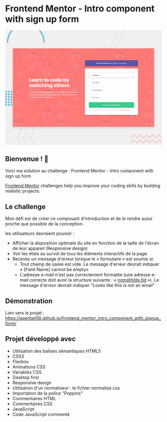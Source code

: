 # Frontend Mentor - Intro component with sign up form

![Design preview for the Intro component with sign up form coding challenge](./design/desktop-preview.jpg)

## Bienvenue ! 👋

Voici ma solution au challenge : Frontend Mentor - Intro component with sign up form

[Frontend Mentor](https://www.frontendmentor.io) challenges help you improve your coding skills by building realistic projects.

## Le challenge

Mon défi est de créer ce composant d’introduction et de le rendre aussi proche que possible de la conception.

les utilisateurs devraient pouvoir :

- Afficher la disposition optimale du site en fonction de la taille de l'écran de leur appareil (Responsive design)
- Voir les états au survol de tous les éléments interactifs de la page
- Recevez un message d'erreur lorsque le « formulaire » est soumis si:
  - Tout champ de saisie est vide. Le message d'erreur devrait indiquer « [Field Name] cannot be empty»
  - L'adresse e-mail n'est pas correctement formatée (une adresse e-mail correcte doit avoir la structure suivante : « nom@hôte.tld »). Le message d'erreur devrait indiquer "Looks like this is not an email"

## Démonstration

Lien vers le projet : https://aperbet56.github.io/frontend_mentor_intro_component_with_signup_form/

## Projet développé avec

- Utilisation des balises sémantiques HTML5
- CSS3
- Flexbox
- Animations CSS
- Variables CSS
- Desktop first
- Responsive design
- Utilisation d'un normaliseur : le fichier normalize.css
- Importation de la police "Poppins"
- Commentaires HTML
- Commentaires CSS
- JavaScript
- Code JavaScript commenté
